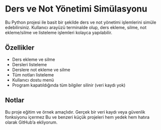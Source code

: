 # Ders ve Not Yönetimi Simülasyonu

Bu Python projesi ile basit bir şekilde ders ve not yönetimi işlemlerini simüle edebilirsiniz. Kullanıcı arayüzü terminalde olup, ders ekleme, silme, not ekleme/silme ve listeleme işlemleri kolayca yapılabilir.

## Özellikler

- Ders ekleme ve silme
- Dersleri listeleme
- Derslere not ekleme ve silme
- Tüm notları listeleme
- Kullanıcı dostu menü
- Program kapatıldığında tüm bilgiler silinir (veri kaydı yok)

## Notlar

Bu proje eğitim ve örnek amaçlıdır. Gerçek bir veri kaydı veya güvenlik fonksiyonu içermez
Bu ve benzeri küçük projeleri hem yedek hem hatıra olarak GitHub’a ekliyorum.
